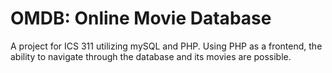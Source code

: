 # OMDB: Online Movie Database
A project for ICS 311 utilizing mySQL and PHP. Using PHP as a frontend, the ability to navigate through the database and its movies are possible.